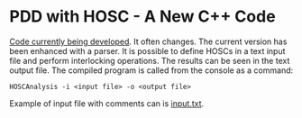 # PDD with HOSC - A New C++ Code

[Code currently being developed](HOSCAnalysis/). It often changes. The current version has been enhanced with a parser. It is possible to define HOSCs in a text input file and perform interlocking operations. The results can be seen in the text output file. The compiled program is called from the console as a command:
```{r}
HOSCAnalysis -i <input file> -o <output file>
```

Example of input file with comments can is [input.txt](HOSCAnalysis/input.txt).
